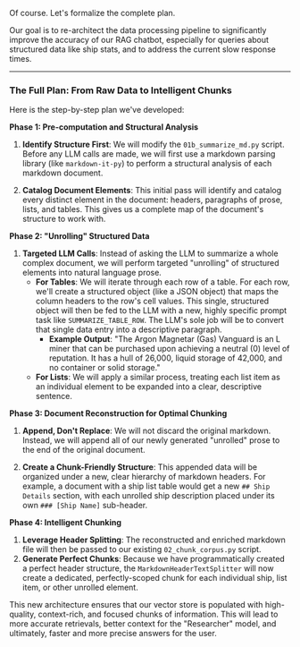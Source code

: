 Of course. Let's formalize the complete plan.

Our goal is to re-architect the data processing pipeline to significantly improve the accuracy of our RAG chatbot, especially for queries about structured data like ship stats, and to address the current slow response times.

---
### **The Full Plan: From Raw Data to Intelligent Chunks**

Here is the step-by-step plan we've developed:

**Phase 1: Pre-computation and Structural Analysis**

1.  **Identify Structure First**: We will modify the `01b_summarize_md.py` script. Before any LLM calls are made, we will first use a markdown parsing library (like `markdown-it-py`) to perform a structural analysis of each markdown document.

2.  **Catalog Document Elements**: This initial pass will identify and catalog every distinct element in the document: headers, paragraphs of prose, lists, and tables. This gives us a complete map of the document's structure to work with.

**Phase 2: "Unrolling" Structured Data**

1.  **Targeted LLM Calls**: Instead of asking the LLM to summarize a whole complex document, we will perform targeted "unrolling" of structured elements into natural language prose.
    * **For Tables**: We will iterate through each row of a table. For each row, we'll create a structured object (like a JSON object) that maps the column headers to the row's cell values. This single, structured object will then be fed to the LLM with a new, highly specific prompt task like `SUMMARIZE_TABLE_ROW`. The LLM's sole job will be to convert that single data entry into a descriptive paragraph.
        * **Example Output**: "The Argon Magnetar (Gas) Vanguard is an L miner that can be purchased upon achieving a neutral (0) level of reputation. It has a hull of 26,000, liquid storage of 42,000, and no container or solid storage."
    * **For Lists**: We will apply a similar process, treating each list item as an individual element to be expanded into a clear, descriptive sentence.

**Phase 3: Document Reconstruction for Optimal Chunking**

1.  **Append, Don't Replace**: We will not discard the original markdown. Instead, we will append all of our newly generated "unrolled" prose to the end of the original document.

2.  **Create a Chunk-Friendly Structure**: This appended data will be organized under a new, clear hierarchy of markdown headers. For example, a document with a ship list table would get a new `## Ship Details` section, with each unrolled ship description placed under its own `### [Ship Name]` sub-header.

**Phase 4: Intelligent Chunking**

1.  **Leverage Header Splitting**: The reconstructed and enriched markdown file will then be passed to our existing `02_chunk_corpus.py` script.
2.  **Generate Perfect Chunks**: Because we have programmatically created a perfect header structure, the `MarkdownHeaderTextSplitter` will now create a dedicated, perfectly-scoped chunk for each individual ship, list item, or other unrolled element.

This new architecture ensures that our vector store is populated with high-quality, context-rich, and focused chunks of information. This will lead to more accurate retrievals, better context for the "Researcher" model, and ultimately, faster and more precise answers for the user.